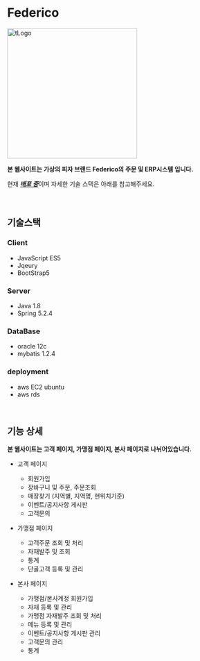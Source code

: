 # Federico
<img width="300" alt="tLogo" src="https://user-images.githubusercontent.com/89294603/153532130-58b9d189-0181-42f1-bdd8-1f733b99439a.png">

**본 웹사이트는 가상의 피자 브랜드 Federico의 주문 및 ERP시스템 입니다.**

현재 [**_배포 중_**](http://54.180.17.0:8080/federico)이며 자세한 기술 스택은 아래를 참고해주세요.    
<br/><br/>

## 기술스택

### Client
* JavaScript ES5
* Jqeury 
* BootStrap5

### Server
* Java 1.8
* Spring 5.2.4

### DataBase
* oracle 12c
* mybatis 1.2.4

### deployment
* aws EC2 ubuntu
* aws rds  
<br/>

## 기능 상세
**본 웹사이트는 고객 페이지, 가맹점 페이지, 본사 페이지로 나뉘어있습니다.**
* 고객 페이지
  + 회원가입
  + 장바구니 및 주문, 주문조회
  + 매장찾기 (지역별, 지역명, 현위치기준)
  + 이벤트/공지사항 게시판
  + 고객문의

* 가맹점 페이지
  + 고객주문 조회 및 처리
  + 자재발주 및 조회
  + 통계
  + 단골고객 등록 및 관리

* 본사 페이지
  + 가맹점/본사계정 회원가입
  + 자재 등록 및 관리
  + 가맹점 자재발주 조회 및 처리
  + 메뉴 등록 및 관리
  + 이벤트/공지사항 게시판 관리
  + 고객문의 관리
  + 통계
